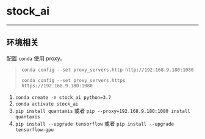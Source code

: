 # stock_ai

---

## 环境相关

配置 `conda` 使用 proxy。
> `conda config --set proxy_servers.http http://192.168.9.180:1080`
> 
> `conda config --set proxy_servers.https https://192.168.9.180:1080`

1. `conda create -n stock_ai python=3.7`
2. `conda activate stock_ai`
3. `pip install quantaxis` 或者 `pip --proxy=192.168.9.180:1080 install quantaxis`
4. `pip install --upgrade tensorflow` 或者 `pip install --upgrade tensorflow-gpu`